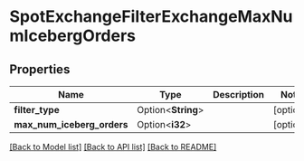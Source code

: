# SpotExchangeFilterExchangeMaxNumIcebergOrders

## Properties

Name | Type | Description | Notes
------------ | ------------- | ------------- | -------------
**filter_type** | Option<**String**> |  | [optional]
**max_num_iceberg_orders** | Option<**i32**> |  | [optional]

[[Back to Model list]](../README.md#documentation-for-models) [[Back to API list]](../README.md#documentation-for-api-endpoints) [[Back to README]](../README.md)


